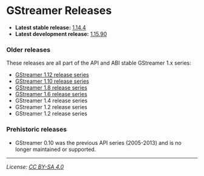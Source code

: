 # GStreamer Releases

- **Latest stable release:** [1.14.4][latest-stable]
- **Latest development release:** [1.15.90][latest-devel]

[latest-stable]: https://gstreamer.freedesktop.org/releases/1.14/#1.14.4
[latest-devel]: https://gstreamer.freedesktop.org/releases/1.16/

### Older releases

These releases are all part of the API and ABI stable GStreamer 1.x series:

- [GStreamer 1.12 release series](https://gstreamer.freedesktop.org/releases/1.12/)
- [GStreamer 1.10 release series](https://gstreamer.freedesktop.org/releases/1.10/)
- [GStreamer 1.8 release series](https://gstreamer.freedesktop.org/releases/1.8/)
- [GStreamer 1.6 release series](https://gstreamer.freedesktop.org/releases/1.6/)
- GStreamer 1.4 release series
- GStreamer 1.2 release series
- GStreamer 1.2 release series

### Prehistoric releases

- GStreamer 0.10 was the previous API series (2005-2013) and is no longer
  maintained or supported.

- - -

*License: [CC BY-SA 4.0](http://creativecommons.org/licenses/by-sa/4.0/)*
